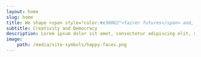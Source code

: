```yaml
---
layout: home
slug: home
title: We shape <span style="color:#e30062">fairer futures</span> and, why not, more <span style="color:#e30062">fun ones</span> too.
subtitle: Creativity and Democracy
description: Lorem ipsum dolor sit amet, consectetur adipiscing elit, sed do eiusmod tempor incididunt ut labore et dolore magna aliqua. Urna nunc id cursus metus aliquam eleifend mi in nulla. Hac habitasse platea ictumst vestibulum. Eros in cursus turpis massa tincidunt dui ut ornare.
image: 
    path: /media/site-symbols/happy-faces.png
---
```

